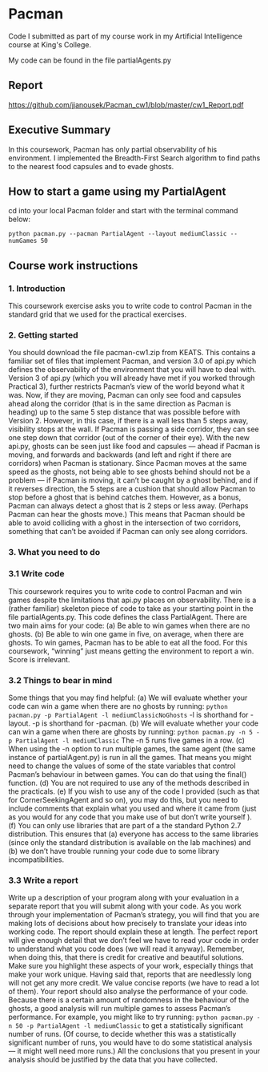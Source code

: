 # Pacman
Code I submitted as part of my course work in my Artificial Intelligence course at King's College.

My code can be found in the file partialAgents.py

## Report

https://github.com/jjanousek/Pacman_cw1/blob/master/cw1_Report.pdf

## Executive Summary

In this coursework, Pacman has only partial observability of his environment. I implemented the Breadth-First Search algorithm to find paths to the nearest food capsules and to evade ghosts.

## How to start a game using my PartialAgent
cd into your local Pacman folder and start with the terminal command below:

`python pacman.py --pacman PartialAgent --layout mediumClassic --numGames 50`

## Course work instructions
### 1. Introduction

This coursework exercise asks you to write code to control Pacman in the standard grid that we used for the practical exercises.

### 2. Getting started

You should download the file pacman-cw1.zip from KEATS. This contains a familiar set of files that implement Pacman, and version 3.0 of api.py which defines the observability of the environment that you will have to deal with.
Version 3 of api.py (which you will already have met if you worked through Practical 3), further restricts Pacman’s view of the world beyond what it was. Now, if they are moving, Pacman can only see food and capsules ahead along the corridor (that is in the same direction as Pacman is heading) up to the same 5 step distance that was possible before with Version 2. However, in this case, if there is a wall less than 5 steps away, visibility stops at the wall. If Pacman is passing a side corridor, they can see one step down that corridor (out of the corner of their eye).
With the new api.py, ghosts can be seen just like food and capsules — ahead if Pacman is moving, and forwards and backwards (and left and right if there are corridors) when Pacman is stationary.
Since Pacman moves at the same speed as the ghosts, not being able to see ghosts behind should not be a problem — if Pacman is moving, it can’t be caught by a ghost behind, and if it reverses direction, the 5 steps are a cushion that should allow Pacman to stop before a ghost that is behind catches them. However, as a bonus, Pacman can always detect a ghost that is 2 steps or less away. (Perhaps Pacman can hear the ghosts move.) This means that Pacman should be able to avoid colliding with a ghost in the intersection of two corridors, something that can’t be avoided if Pacman can only see along corridors.

### 3. What you need to do

### 3.1 Write code

This coursework requires you to write code to control Pacman and win games despite the limitations that api.py places on observability. There is a (rather familiar) skeleton piece of code to take as your starting point in the file partialAgents.py. This code defines the class PartialAgent.
There are two main aims for your code:
(a) Be able to win games when there are no ghosts.
(b) Be able to win one game in five, on average, when there are ghosts.
To win games, Pacman has to be able to eat all the food. For this coursework, “winning” just means getting the environment to report a win. Score is irrelevant.

### 3.2 Things to bear in mind

Some things that you may find helpful:
(a) We will evaluate whether your code can win a game when there are no ghosts by running:
`python pacman.py -p PartialAgent -l mediumClassicNoGhosts` -l is shorthand for -layout. -p is shorthand for -pacman.
(b) We will evaluate whether your code can win a game when there are ghosts by running:
`python pacman.py -n 5 -p PartialAgent -l mediumClassic` The -n 5 runs five games in a row.
(c) When using the -n option to run multiple games, the same agent (the same instance of partialAgent.py) is run in all the games.
That means you might need to change the values of some of the state variables that control Pacman’s behaviour in between games. You can do that using the final() function.
(d) You are not required to use any of the methods described in the practicals.
(e) If you wish to use any of the code I provided (such as that for CornerSeekingAgent and so on), you may do this, but you need to include comments that explain what you used and where it came from (just as you would for any code that you make use of but don’t write yourself ).
(f) You can only use libraries that are part of a the standard Python 2.7 distribution. This ensures that (a) everyone has access to the same libraries (since only the standard distribution is available on the lab machines) and (b) we don’t have trouble running your code due to some library incompatibilities.

### 3.3 Write a report

Write up a description of your program along with your evaluation in a separate report that you will submit along with your code.
As you work through your implementation of Pacman’s strategy, you will find that you are making lots of decisions about how precisely to translate your ideas into working code. The report should explain these at length. The perfect report will give enough detail that we don’t feel we have to read your code in order to understand what you code does (we will read it anyway).
Remember, when doing this, that there is credit for creative and beautiful solutions. Make sure you highlight these aspects of your work, especially things that make your work unique.
Having said that, reports that are needlessly long will not get any more credit. We value concise reports (we have to read a lot of them). Your report should also analyse the performance of your code. Because there is a certain amount of randomness in the behaviour of the ghosts, a good analysis will run multiple games to assess Pacman’s performance. For example, you might like to try running:
`python pacman.py -n 50 -p PartialAgent -l mediumClassic`
to get a statistically significant number of runs. (Of course, to decide whether this was a statistically significant number of runs, you would have to do some statistical analysis — it might well need more runs.) All the conclusions that you present in your analysis should be justified by the data that you have collected.

